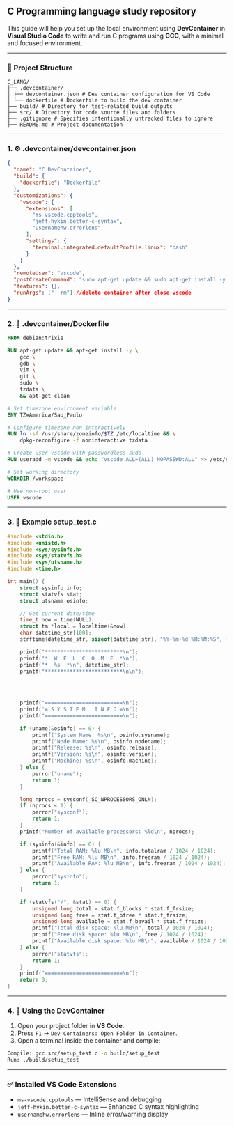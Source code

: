 
## C Programming language study repository

This guide will help you set up the local environment using **DevContainer** in **Visual Studio Code** to write and run C programs using **GCC**, with a minimal and focused environment.

---

### 📁 Project Structure

```
C_LANG/
├── .devcontainer/
│ ├── devcontainer.json # Dev container configuration for VS Code
│ └── dockerfile # Dockerfile to build the dev container
├── build/ # Directory for test-related build outputs
├── src/ # Directory for code source files and folders
├── .gitignore # Specifies intentionally untracked files to ignore
├── README.md # Project documentation
```

---

### 1. ⚙️ .devcontainer/devcontainer.json

```json
{
  "name": "C DevContainer",
  "build": {
    "dockerfile": "Dockerfile"
  },
  "customizations": {
    "vscode": {
      "extensions": [
        "ms-vscode.cpptools",
        "jeff-hykin.better-c-syntax",
        "usernamehw.errorlens"
      ],
      "settings": {
        "terminal.integrated.defaultProfile.linux": "bash"
      }
    }
  },
  "remoteUser": "vscode",
  "postCreateCommand": "sudo apt-get update && sudo apt-get install -y gdb",
  "features": {},
  "runArgs": ["--rm"] //delete container after close vscode
}
```

---

### 2. 🐋 .devcontainer/Dockerfile

```Dockerfile
FROM debian:trixie

RUN apt-get update && apt-get install -y \
    gcc \
    gdb \
    vim \
    git \
    sudo \
    tzdata \
    && apt-get clean

# Set timezone environment variable
ENV TZ=America/Sao_Paulo

# Configure timezone non-interactively
RUN ln -sf /usr/share/zoneinfo/$TZ /etc/localtime && \
    dpkg-reconfigure -f noninteractive tzdata

# Create user vscode with passwordless sudo
RUN useradd -m vscode && echo "vscode ALL=(ALL) NOPASSWD:ALL" >> /etc/sudoers

# Set working directory
WORKDIR /workspace

# Use non-root user
USER vscode
```

---

### 3. 🧪 Example setup_test.c

```c
#include <stdio.h>
#include <unistd.h>
#include <sys/sysinfo.h>
#include <sys/statvfs.h>
#include <sys/utsname.h>
#include <time.h>

int main() {
    struct sysinfo info;
    struct statvfs stat;
    struct utsname osinfo;

    // Get current date/time
    time_t now = time(NULL);
    struct tm *local = localtime(&now);
    char datetime_str[100];
    strftime(datetime_str, sizeof(datetime_str), "%Y-%m-%d %H:%M:%S", local);

    printf("*************************\n");
    printf("*  W  E  L  C  O  M  E  *\n");
    printf("*  %s  *\n", datetime_str);
    printf("*************************\n\n");

    
    

    printf("=========================\n");
    printf("= S Y S T E M   I N F O =\n");
    printf("=========================\n");

    if (uname(&osinfo) == 0) {
        printf("System Name: %s\n", osinfo.sysname);
        printf("Node Name: %s\n", osinfo.nodename);
        printf("Release: %s\n", osinfo.release);
        printf("Version: %s\n", osinfo.version);
        printf("Machine: %s\n", osinfo.machine);
    } else {
        perror("uname");
        return 1;
    }

    long nprocs = sysconf(_SC_NPROCESSORS_ONLN);
    if (nprocs < 1) {
        perror("sysconf");
        return 1;
    }
    printf("Number of available processors: %ld\n", nprocs);

    if (sysinfo(&info) == 0) {
        printf("Total RAM: %lu MB\n", info.totalram / 1024 / 1024);
        printf("Free RAM: %lu MB\n", info.freeram / 1024 / 1024);
        printf("Available RAM: %lu MB\n", info.freeram / 1024 / 1024);
    } else {
        perror("sysinfo");
        return 1;
    }

    if (statvfs("/", &stat) == 0) {
        unsigned long total = stat.f_blocks * stat.f_frsize;
        unsigned long free = stat.f_bfree * stat.f_frsize;
        unsigned long available = stat.f_bavail * stat.f_frsize;
        printf("Total disk space: %lu MB\n", total / 1024 / 1024);
        printf("Free disk space: %lu MB\n", free / 1024 / 1024);
        printf("Available disk space: %lu MB\n", available / 1024 / 1024);
    } else {
        perror("statvfs");
        return 1;
    }
    printf("=========================\n");
    return 0;
}
```

---

### 4. 🚀 Using the DevContainer

1. Open your project folder in **VS Code**.
2. Press `F1` → `Dev Containers: Open Folder in Container`.
3. Open a terminal inside the container and compile:

```bash
Compile: gcc src/setup_test.c -o build/setup_test
Run: ./build/setup_test 
```

---

### ✅ Installed VS Code Extensions

- `ms-vscode.cpptools` — IntelliSense and debugging
- `jeff-hykin.better-c-syntax` — Enhanced C syntax highlighting
- `usernamehw.errorlens` — Inline error/warning display